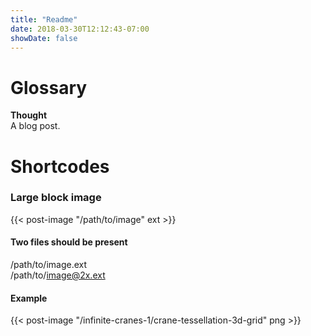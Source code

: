 ```yaml
---
title: "Readme"
date: 2018-03-30T12:12:43-07:00
showDate: false
---
```


# Glossary
**Thought**  
A blog post.

# Shortcodes
### Large block image
\{\{< post-image "/path/to/image" ext >}}

#### Two files should be present
/path/to/image.ext  
/path/to/image@2x.ext

#### Example
\{\{< post-image "/infinite-cranes-1/crane-tessellation-3d-grid" png >}}
